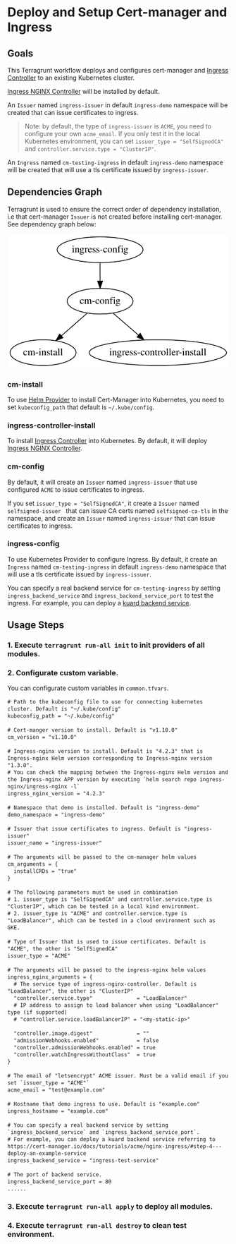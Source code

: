 # Deploy and Setup Cert-manager and Ingress

## Goals

This Terragrunt workflow deploys and configures cert-manager and [Ingress Controller](https://kubernetes.io/docs/concepts/services-networking/ingress-controllers/) to an existing Kubernetes cluster.

[Ingress NGINX Controller](https://kubernetes.github.io/ingress-nginx/deploy/#quick-start) will be installed by default.

An `Issuer` named `ingress-issuer` in default `ingress-demo` namespace will be created that can issue certificates to ingress.

> Note: by default, the type of `ingress-issuer` is `ACME`, you need to configure your own `acme_email`. If you only test it in the local Kubernetes environment, you can set `issuer_type = "SelfSignedCA"` and `controller.service.type = "ClusterIP"`.

An `Ingress` named `cm-testing-ingress` in default `ingress-demo` namespace will be created that will use a tls certificate issued by `ingress-issuer`.

## Dependencies Graph

Terragrunt is used to ensure the correct order of dependency installation, i.e that cert-manager `Issuer` is not created before installing cert-manager. See dependency graph below:

![image](graph.svg)

### cm-install

To use [Helm Provider](https://registry.terraform.io/providers/hashicorp/helm/latest/docs) to install Cert-Manager into Kubernetes, you need to set `kubeconfig_path` that default is `~/.kube/config`.

### ingress-controller-install

To install [Ingress Controller](https://kubernetes.io/docs/concepts/services-networking/ingress-controllers/) into Kubernetes. By default, it will deploy [Ingress NGINX Controller](https://kubernetes.github.io/ingress-nginx/deploy/#quick-start).

### cm-config

By default, it will create an `Issuer` named `ingress-issuer` that use configured `ACME` to issue certificates to ingress.

If you set `issuer_type = "SelfSignedCA"`, it create a `Issuer` named `selfsigned-issuer ` that can issue CA certs named `selfsigned-ca-tls` in the namespace, and create an `Issuer` named `ingress-issuer` that can issue certificates to ingress.

### ingress-config

To use Kubernetes Provider to configure Ingress. By default, it create an `Ingress` named `cm-testing-ingress` in default `ingress-demo` namespace that will use a tls certificate issued by `ingress-issuer`.

You can specify a real backend service for `cm-testing-ingress` by setting `ingress_backend_service` and `ingress_backend_service_port` to test the ingress. For example, you can deploy a [kuard backend service](https://cert-manager.io/docs/tutorials/acme/nginx-ingress/#step-4---deploy-an-example-service).

## Usage Steps

### 1. Execute `terragrunt run-all init` to init providers of all modules.

### 2. Configurate custom variable.

You can configurate custom variables in `common.tfvars`.

```
# Path to the kubeconfig file to use for connecting kubernetes cluster. Default is "~/.kube/config"
kubeconfig_path = "~/.kube/config"

# Cert-manger version to install. Default is "v1.10.0"
cm_version = "v1.10.0"

# Ingress-nginx version to install. Default is "4.2.3" that is Ingress-nginx Helm version corresponding to Ingress-nginx version "1.3.0".
# You can check the mapping between the Ingress-nginx Helm version and the Ingress-nginx APP version by executing `helm search repo ingress-nginx/ingress-nginx -l`
ingress_nginx_version = "4.2.3"

# Namespace that demo is installed. Default is "ingress-demo"
demo_namespace = "ingress-demo"

# Issuer that issue certificates to ingress. Default is "ingress-issuer"
issuer_name = "ingress-issuer"

# The arguments will be passed to the cm-manager helm values
cm_arguments = {
  installCRDs = "true"
}

# The following parameters must be used in combination
# 1. issuer_type is "SelfSignedCA" and controller.service.type is "ClusterIP", which can be tested in a local kind environment.
# 2. issuer_type is "ACME" and controller.service.type is "LoadBalancer", which can be tested in a cloud environment such as GKE.

# Type of Issuer that is used to issue certificates. Default is "ACME", the other is "SelfSignedCA"
issuer_type = "ACME"

# The arguments will be passed to the ingress-nginx helm values
ingress_nginx_arguments = {
  # The service type of ingress-nginx-controller. Default is "LoadBalancer", the other is "ClusterIP"
  "controller.service.type"              = "LoadBalancer"
  # IP address to assign to load balancer when using "LoadBalancer" type (if supported)
  # "controller.service.loadBalancerIP" = "<my-static-ip>"
  
  "controller.image.digest"              = ""
  "admissionWebhooks.enabled"            = false
  "controller.admissionWebhooks.enabled" = true
  "controller.watchIngressWithoutClass"  = true
}

# The email of "letsencrypt" ACME issuer. Must be a valid email if you set `issuer_type = "ACME"`
acme_email = "test@example.com"

# Hostname that demo ingress to use. Default is "example.com"
ingress_hostname = "example.com"

# You can specify a real backend service by setting `ingress_backend_service` and `ingress_backend_service_port`.
# For example, you can deploy a kuard backend service referring to https://cert-manager.io/docs/tutorials/acme/nginx-ingress/#step-4---deploy-an-example-service
ingress_backend_service = "ingress-test-service"

# The port of backend service.
ingress_backend_service_port = 80
......
```

### 3. Execute `terragrunt run-all apply` to deploy all modules.

### 4. Execute `terragrunt run-all destroy` to clean test environment.
